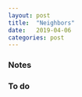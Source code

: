 ```yaml
---
layout: post
title:  "Neighbors"
date:   2019-04-06
categories: post
---
```


<div id="neighbors" style="position:relative;" >
</div>

<script src="https://d3js.org/d3.v5.min.js"></script>
<script src="/sketches/neighbors/neighbors.js"></script>

### Notes

### To do
